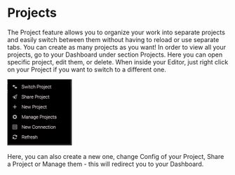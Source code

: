 # Projects

The Project feature allows you to organize your work into separate projects and easily switch between them without having to reload or use separate tabs. You can create as many projects as you want! 
In order to view all your projects, go to your Dashboard under section Projects. Here you can open specific project, edit them, or delete. 
When inside your Editor, just right click on your Project if you want to switch to a different one. 

![project](images/project.png "project")

Here, you can also create a new one, change Config of your Project, Share a Project or Manage them - this will redirect you to your Dashboard. 
